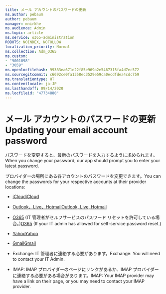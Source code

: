 ```yaml
---
title: メール アカウントのパスワードの更新
ms.author: pebaum
author: pebaum
manager: mnirkhe
ms.audience: Admin
ms.topic: article
ms.service: o365-administration
ROBOTS: NOINDEX, NOFOLLOW
localization_priority: Normal
ms.collection: Adm_O365
ms.custom:
- "9001098"
- "3059"
ms.openlocfilehash: 99383ea671e22f85e969a2e5467315fa4d7ec572
ms.sourcegitcommit: c6692ce0fa1358ec3529e59ca0ecdfdea4cdc759
ms.translationtype: HT
ms.contentlocale: ja-JP
ms.lasthandoff: 09/14/2020
ms.locfileid: "47734880"
---
```

# <a name="updating-your-email-account-password"></a><span data-ttu-id="9afac-102">メール アカウントのパスワードの更新</span><span class="sxs-lookup"><span data-stu-id="9afac-102">Updating your email account password</span></span>

<span data-ttu-id="9afac-103">パスワードを変更すると、最新のパスワードを入力するように求められます。</span><span class="sxs-lookup"><span data-stu-id="9afac-103">When you change your password, our app should prompt you to enter your latest password.</span></span>

<span data-ttu-id="9afac-104">プロバイダーの場所にある各アカウントのパスワードを変更できます。</span><span class="sxs-lookup"><span data-stu-id="9afac-104">You can change the passwords for your respective accounts at their provider locations:</span></span>

- [<span data-ttu-id="9afac-105">iCloud</span><span class="sxs-lookup"><span data-stu-id="9afac-105">iCloud</span></span>](https://support.apple.com/HT201487)

- [<span data-ttu-id="9afac-106">Outlook、Live、Hotmail</span><span class="sxs-lookup"><span data-stu-id="9afac-106">Outlook, Live, Hotmail</span></span>](https://account.live.com/password/reset)

- <span data-ttu-id="9afac-107">[O365](https://passwordreset.microsoftonline.com) (IT 管​​理者がセルフサービスのパスワード リセットを許可している場合。)</span><span class="sxs-lookup"><span data-stu-id="9afac-107">[O365](https://passwordreset.microsoftonline.com) (If your IT admin has allowed for self-service password reset.)</span></span>

- [<span data-ttu-id="9afac-108">Yahoo</span><span class="sxs-lookup"><span data-stu-id="9afac-108">Yahoo</span></span>](https://login.yahoo.com/account/challenge/username?done=https%3A%2F%2Fwww.yahoo.com%2F&authMechanism=secondary&chllngnm=base&sessionIndex=QQ--)

- [<span data-ttu-id="9afac-109">Gmail</span><span class="sxs-lookup"><span data-stu-id="9afac-109">Gmail</span></span>](https://support.google.com/mail/answer/41078?co=GENIE.Platform%3DDesktop&hl=en)

- <span data-ttu-id="9afac-110">Exchange: IT 管理者に連絡する必要があります。</span><span class="sxs-lookup"><span data-stu-id="9afac-110">Exchange: You will need to contact your IT Admin.</span></span>

- <span data-ttu-id="9afac-111">IMAP: IMAP プロバイダーのページにリンクがあるか、IMAP プロバイダーに連絡する必要がある場合があります。</span><span class="sxs-lookup"><span data-stu-id="9afac-111">IMAP: Your IMAP provider may have a link on their page, or you may need to contact your IMAP provider.</span></span>